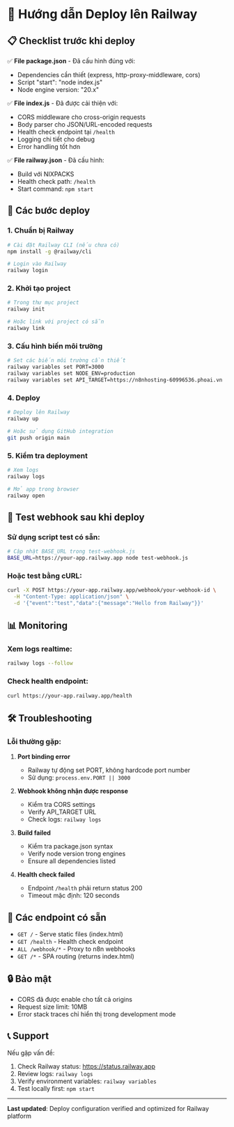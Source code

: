 # 🚂 Hướng dẫn Deploy lên Railway

## 📋 Checklist trước khi deploy

✅ **File package.json** - Đã cấu hình đúng với:
- Dependencies cần thiết (express, http-proxy-middleware, cors)
- Script "start": "node index.js"
- Node engine version: "20.x"

✅ **File index.js** - Đã được cải thiện với:
- CORS middleware cho cross-origin requests
- Body parser cho JSON/URL-encoded requests
- Health check endpoint tại `/health`
- Logging chi tiết cho debug
- Error handling tốt hơn

✅ **File railway.json** - Đã cấu hình:
- Build với NIXPACKS
- Health check path: `/health`
- Start command: `npm start`

## 🚀 Các bước deploy

### 1. Chuẩn bị Railway
```bash
# Cài đặt Railway CLI (nếu chưa có)
npm install -g @railway/cli

# Login vào Railway
railway login
```

### 2. Khởi tạo project
```bash
# Trong thư mục project
railway init

# Hoặc link với project có sẵn
railway link
```

### 3. Cấu hình biến môi trường
```bash
# Set các biến môi trường cần thiết
railway variables set PORT=3000
railway variables set NODE_ENV=production
railway variables set API_TARGET=https://n8nhosting-60996536.phoai.vn
```

### 4. Deploy
```bash
# Deploy lên Railway
railway up

# Hoặc sử dụng GitHub integration
git push origin main
```

### 5. Kiểm tra deployment
```bash
# Xem logs
railway logs

# Mở app trong browser
railway open
```

## 🧪 Test webhook sau khi deploy

### Sử dụng script test có sẵn:
```bash
# Cập nhật BASE_URL trong test-webhook.js
BASE_URL=https://your-app.railway.app node test-webhook.js
```

### Hoặc test bằng cURL:
```bash
curl -X POST https://your-app.railway.app/webhook/your-webhook-id \
  -H "Content-Type: application/json" \
  -d '{"event":"test","data":{"message":"Hello from Railway"}}'
```

## 📊 Monitoring

### Xem logs realtime:
```bash
railway logs --follow
```

### Check health endpoint:
```bash
curl https://your-app.railway.app/health
```

## 🛠️ Troubleshooting

### Lỗi thường gặp:

1. **Port binding error**
   - Railway tự động set PORT, không hardcode port number
   - Sử dụng: `process.env.PORT || 3000`

2. **Webhook không nhận được response**
   - Kiểm tra CORS settings
   - Verify API_TARGET URL
   - Check logs: `railway logs`

3. **Build failed**
   - Kiểm tra package.json syntax
   - Verify node version trong engines
   - Ensure all dependencies listed

4. **Health check failed**
   - Endpoint `/health` phải return status 200
   - Timeout mặc định: 120 seconds

## 📝 Các endpoint có sẵn

- `GET /` - Serve static files (index.html)
- `GET /health` - Health check endpoint
- `ALL /webhook/*` - Proxy to n8n webhooks
- `GET /*` - SPA routing (returns index.html)

## 🔒 Bảo mật

- CORS đã được enable cho tất cả origins
- Request size limit: 10MB
- Error stack traces chỉ hiển thị trong development mode

## 📞 Support

Nếu gặp vấn đề:
1. Check Railway status: https://status.railway.app
2. Review logs: `railway logs`
3. Verify environment variables: `railway variables`
4. Test locally first: `npm start`

---
**Last updated**: Deploy configuration verified and optimized for Railway platform